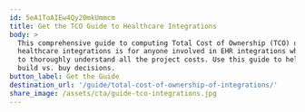 ```yaml
---
id: 5eA1ToAIEw4Qy20mkUmmcm
title: Get the TCO Guide to Healthcare Integrations
body: >
  This comprehensive guide to computing Total Cost of Ownership (TCO) of
  healthcare integrations is for anyone involved in EHR integrations who needs
  to thoroughly understand all the project costs. Use this guide to help with
  build vs. buy decisions.
button_label: Get the Guide
destination_url: '/guide/total-cost-of-ownership-of-integrations/'
share_image: /assets/cta/guide-tco-integrations.jpg
---
```


  